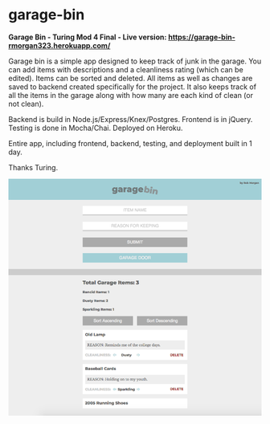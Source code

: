 # garage-bin

**Garage Bin - Turing Mod 4 Final - Live version: https://garage-bin-rmorgan323.herokuapp.com/**

Garage bin is a simple app designed to keep track of junk in the garage.  You can add items with descriptions and a cleanliness rating (which can be edited).  Items can be sorted and deleted.  All items as well as changes are saved to backend created specifically for the project.  It also keeps track of all the items in the garage along with how many are each kind of clean (or not clean).

Backend is build in Node.js/Express/Knex/Postgres.
Frontend is in jQuery.
Testing is done in Mocha/Chai.
Deployed on Heroku.

Entire app, including frontend, backend, testing, and deployment built in 1 day.  

Thanks Turing.

![screenshot](garage-bin-ss.png)
